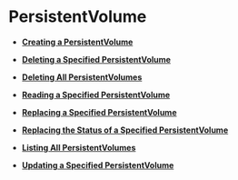 # PersistentVolume<a name="cce_02_0075"></a>

-   **[Creating a PersistentVolume](creating-a-persistentvolume.md)**  

-   **[Deleting a Specified PersistentVolume](deleting-a-specified-persistentvolume.md)**  

-   **[Deleting All PersistentVolumes](deleting-all-persistentvolumes.md)**  

-   **[Reading a Specified PersistentVolume](reading-a-specified-persistentvolume.md)**  

-   **[Replacing a Specified PersistentVolume](replacing-a-specified-persistentvolume.md)**  

-   **[Replacing the Status of a Specified PersistentVolume](replacing-the-status-of-a-specified-persistentvolume.md)**  

-   **[Listing All PersistentVolumes](listing-all-persistentvolumes.md)**  

-   **[Updating a Specified PersistentVolume](updating-a-specified-persistentvolume.md)**  


